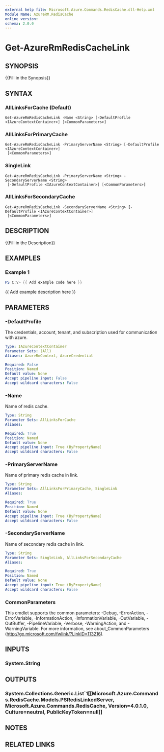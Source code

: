 ```yaml
---
external help file: Microsoft.Azure.Commands.RedisCache.dll-Help.xml
Module Name: AzureRM.RedisCache
online version:
schema: 2.0.0
---
```


# Get-AzureRmRedisCacheLink

## SYNOPSIS
{{Fill in the Synopsis}}

## SYNTAX

### AllLinksForCache (Default)
```
Get-AzureRmRedisCacheLink -Name <String> [-DefaultProfile <IAzureContextContainer>] [<CommonParameters>]
```

### AllLinksForPrimaryCache
```
Get-AzureRmRedisCacheLink -PrimaryServerName <String> [-DefaultProfile <IAzureContextContainer>]
 [<CommonParameters>]
```

### SingleLink
```
Get-AzureRmRedisCacheLink -PrimaryServerName <String> -SecondaryServerName <String>
 [-DefaultProfile <IAzureContextContainer>] [<CommonParameters>]
```

### AllLinksForSecondaryCache
```
Get-AzureRmRedisCacheLink -SecondaryServerName <String> [-DefaultProfile <IAzureContextContainer>]
 [<CommonParameters>]
```

## DESCRIPTION
{{Fill in the Description}}

## EXAMPLES

### Example 1
```powershell
PS C:\> {{ Add example code here }}
```

{{ Add example description here }}

## PARAMETERS

### -DefaultProfile
The credentials, account, tenant, and subscription used for communication with azure.

```yaml
Type: IAzureContextContainer
Parameter Sets: (All)
Aliases: AzureRmContext, AzureCredential

Required: False
Position: Named
Default value: None
Accept pipeline input: False
Accept wildcard characters: False
```

### -Name
Name of redis cache.

```yaml
Type: String
Parameter Sets: AllLinksForCache
Aliases:

Required: True
Position: Named
Default value: None
Accept pipeline input: True (ByPropertyName)
Accept wildcard characters: False
```

### -PrimaryServerName
Name of primary redis cache in link.

```yaml
Type: String
Parameter Sets: AllLinksForPrimaryCache, SingleLink
Aliases:

Required: True
Position: Named
Default value: None
Accept pipeline input: True (ByPropertyName)
Accept wildcard characters: False
```

### -SecondaryServerName
Name of secondary redis cache in link.

```yaml
Type: String
Parameter Sets: SingleLink, AllLinksForSecondaryCache
Aliases:

Required: True
Position: Named
Default value: None
Accept pipeline input: True (ByPropertyName)
Accept wildcard characters: False
```

### CommonParameters
This cmdlet supports the common parameters: -Debug, -ErrorAction, -ErrorVariable, -InformationAction, -InformationVariable, -OutVariable, -OutBuffer, -PipelineVariable, -Verbose, -WarningAction, and -WarningVariable. For more information, see about_CommonParameters (http://go.microsoft.com/fwlink/?LinkID=113216).

## INPUTS

### System.String

## OUTPUTS

### System.Collections.Generic.List`1[[Microsoft.Azure.Commands.RedisCache.Models.PSRedisLinkedServer, Microsoft.Azure.Commands.RedisCache, Version=4.0.1.0, Culture=neutral, PublicKeyToken=null]]

## NOTES

## RELATED LINKS
